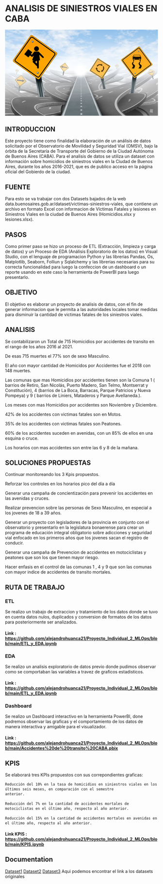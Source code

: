 # ANALISIS DE SINIESTROS VIALES EN CABA

![siniestros](https://github.com/alejandrohuanca21/Proyecto_Individual_2_MLOps/blob/main/IMAGEN/consejos-de-seguridad-vial.jpg)

## INTRODUCCION
Este proyecto tiene como finalidad la elaboración de un análisis de datos solicitado por el Observatorio de Movilidad y Seguridad Vial (OMSV), bajo la órbita de la Secretaría de Transporte del Gobierno de la Ciudad Autónoma de Buenos Aires (CABA). Para el analisis de datos se utiliza un dataset con información sobre homicidios de siniestros viales en la Ciudad de Buenos Aires, durante los años 2016-2021, que es de publico acceso en la página oficial del Gobierdo de la ciudad.

## FUENTE 

Para esto se va trabajar con dos Datasets bajados de la web data.buenosaires.gob.ar/dataset/victimas-siniestros-viales, que contiene un archivo en formato Excel con informacion de Víctimas Fatales y lesiones en Siniestros Viales en la ciudad de Buenos Aires (Homicidios.xlsx y lesiones.xlsx).

## PASOS

Como primer paso se hizo un proceso de ETL (Extracción, limpieza y carga de datos) y un Proceso de EDA (Análisis Exploratorio de los datos) en Visual Studio, con el lenguaje de programacion Python y las librerias Pandas, Os, Matplotlib, Seaborn, Folliun y Sqlalchemy y las librerias necesarias para su correcta funcionalidad para luego la confeccion de un dashboard o un reporte usando en este caso la herramienta de PowerBI para luego presentarlo.

## OBJETIVO

El objetivo es elaborar un proyecto de analisis de datos, con el fin de generar informacion que le permita a las autoridades locales tomar medidas para disminuir la cantidad de victimas fatales de los siniestros viales.

## ANALISIS 

Se contabilizaron un Total de 715 Homicidios por accidentes de transito en el rango de los años 2016 al 2021.

De esas 715 muertes el 77% son de sexo Masculino.

El año con mayor cantidad de Homicidos por Accidentes fue el 2018 con 148 muertes.

Las comunas que mas Homicidios por accidentes tienen son la Comuna 1 ( barrios de Retiro, San Nicolás, Puerto Madero, San Telmo, Montserrat y Constitución), 4 (barrios de La Boca, Barracas, Parque Patricios y Nueva Pompeya) y 9 ( barrios de Liniers, Mataderos y Parque Avellaneda.).

Los meses con mas Homicidios por accidentes son Noviembre y Diciembre.

42% de los accidentes con victimas fatales son en Motos.

35% de los accidentes con victimas fatales son Peatones.

60% de los accidentes suceden en avenidas, con un 85% de ellos en una esquina o cruce.

Los horarios con mas accidentes son entre las 6 y 8 de la mañana.

## SOLUCIONES PROPUESTAS

Continuar monitoreando los 3 Kpis propuestos.

Reforzar los controles en los horarios pico del día a día

Generar una campaña de concientización para prevenir los accidentes en las avenidas y cruces.

Realizar prevencion sobre las personas de Sexo Masculino, en especial a los jovenes de 18 a 39 años.

Generar un proyecto con legisladores de la provincia en conjunto con el observatorio y presentarlo en la legislatura bonaerense para crear un programa de educación integral obligatorio sobre adicciones y seguridad vial enfocado en los primeros años que los jovenes sacan el registro de conducir.

Generar una campaña de Prevencion de accidentes en motociclistas y peatones que son los que tienen mayor riesgo.

Hacer enfasis en el control de las comunas 1 , 4 y 9 que son las comunas con mayor indice de accidentes de transito mortales.

## RUTA DE TRABAJO 

### ETL
Se realizo un trabajo de extraccion y tratamiento de los datos donde se tuvo en cuenta datos nulos, duplicados y conversion de formatos de los datos para posteriormente ser analizados.
#### Link : https://github.com/alejandrohuanca21/Proyecto_Individual_2_MLOps/blob/main/ETL_y_EDA.ipynb

### EDA
Se realizo un analisis exploratorio de datos previo donde pudimos observar como se comportaban las variables a travez de graficos estadisticos. 
#### Link : https://github.com/alejandrohuanca21/Proyecto_Individual_2_MLOps/blob/main/ETL_y_EDA.ipynb

### Dashboard

Se realizo un Dashboard interactivo en la herramienta PowerBI, done podremos observar las graficas y el comportamiento de los datos de manera interactiva y amigable para el visualizador.
#### Link : https://github.com/alejandrohuanca21/Proyecto_Individual_2_MLOps/blob/main/Accidentes%20de%20transito%20CABA.pbix

## KPIS
Se elaborará tres KPIs propuestos con sus correpondientes graficas:

    Reducción del 10% en la tasa de homicidios en siniestros viales en los últimos seis meses, en comparación con el semestre 
    anterior.

    Reducción del 7% en la cantidad de accidentes mortales de motociclistas en el último año, respecto al año anterior.

    Reducción del 15% en la cantidad de accidentes mortales en avenidas en el último año, respecto al año anterior.

#### Link KPIS : https://github.com/alejandrohuanca21/Proyecto_Individual_2_MLOps/blob/main/KPIS.ipynb

## Documentation

[Dataset1](https://github.com/alejandrohuanca21/Proyecto_Individual_2_MLOps/tree/main/Datasets)
[Dataset2](https://github.com/alejandrohuanca21/Proyecto_Individual_2_MLOps/tree/main/Datasets%202)
[Dataset3](https://github.com/alejandrohuanca21/Proyecto_Individual_2_MLOps/tree/main/Datasets3)
Aqui podemos encontrar el link a los datasets originales
